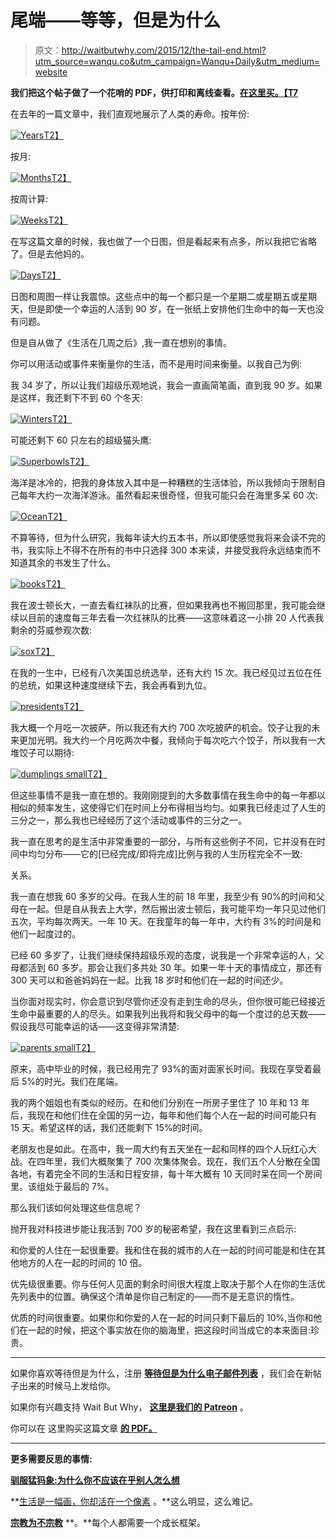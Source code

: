 # 尾端——等等，但是为什么

> 原文：<http://waitbutwhy.com/2015/12/the-tail-end.html?utm_source=wanqu.co&utm_campaign=Wanqu+Daily&utm_medium=website>

**我们把这个帖子做了一个花哨的 PDF，供打印和离线查看。[在这里买。【T7](https://gum.co/wbw-tail-end)**

在去年的一篇文章中，我们直观地展示了人类的寿命。按年份:

[![Years](img/2bf41b25a54ab65a970b28914328ddcc.png)T2】](https://waitbutwhy.com/wp-content/uploads/2015/12/Years.jpg)

按月:

[![Months](img/449a115eb8640b2f9f646e3421df63da.png)T2】](https://waitbutwhy.com/wp-content/uploads/2015/12/Months.jpg)

按周计算:

[![Weeks](img/ba47dfef62aabca1484d78ff5d507bda.png)T2】](https://waitbutwhy.com/wp-content/uploads/2015/12/Weeks.jpg)

在写这篇文章的时候，我也做了一个日图，但是看起来有点多，所以我把它省略了。但是去他妈的。

[![Days](img/33d722aa4e574202f8260b459e09d0d5.png)T2】](https://waitbutwhy.com/wp-content/uploads/2015/12/Days-large-e1449796562773.jpg)

日图和周图一样让我震惊。这些点中的每一个都只是一个星期二或星期五或星期天，但是即使一个幸运的人活到 90 岁，在一张纸上安排他们生命中的每一天也没有问题。

但是自从做了《生活在几周之后》,我一直在想别的事情。

你可以用活动或事件来衡量你的生活，而不是用时间来衡量。以我自己为例:

我 34 岁了，所以让我们超级乐观地说，我会一直画简笔画，直到我 90 岁。如果是这样，我还剩下不到 60 个冬天:

[![Winters](img/ba17b4cea228c5f6c583fa94d31baecd.png)T2】](https://waitbutwhy.com/wp-content/uploads/2015/12/Winters.png)

可能还剩下 60 只左右的超级猫头鹰:

[![Superbowls](img/1d3267fd562e6df0b425a7a3b59f7b74.png)T2】](https://waitbutwhy.com/wp-content/uploads/2015/12/Superbowls.png)

海洋是冰冷的，把我的身体放入其中是一种糟糕的生活体验，所以我倾向于限制自己每年大约一次海洋游泳。虽然看起来很奇怪，但我可能只会在海里多呆 60 次:

[![Ocean](img/dcad08ac9e8db9265e184560df96c51d.png)T2】](https://waitbutwhy.com/wp-content/uploads/2015/12/Ocean.png)

不算等待，但为什么研究，我每年读大约五本书，所以即使感觉我将来会读不完的书，我实际上不得不在所有的书中只选择 300 本来读，并接受我将永远结束而不知道其余的书发生了什么。

[![books](img/ab09df4ef448720d833b8a8351878cc5.png)T2】](https://waitbutwhy.com/wp-content/uploads/2015/12/books.png)

我在波士顿长大，一直去看红袜队的比赛，但如果我再也不搬回那里，我可能会继续以目前的速度每三年去看一次红袜队的比赛——这意味着这一小排 20 人代表我剩余的芬威参观次数:

[![sox](img/4a32091b4566b97d49bb53dbbd62bd8e.png)T2】](https://waitbutwhy.com/wp-content/uploads/2015/12/sox.png)

在我的一生中，已经有八次美国总统选举，还有大约 15 次。我已经见过五位在任的总统，如果这种速度继续下去，我会再看到九位。

[![presidents](img/8cffd709eb9d63c5b15201a4d64a473c.png)T2】](https://waitbutwhy.com/wp-content/uploads/2015/12/presidents.png)

我大概一个月吃一次披萨，所以我还有大约 700 次吃披萨的机会。饺子让我的未来更加光明。我大约一个月吃两次中餐，我倾向于每次吃六个饺子，所以我有一大堆饺子可以期待:

[![dumplings small](img/44bc38401de8720da899cde3a1fcc08c.png)T2】](https://waitbutwhy.com/wp-content/uploads/2015/12/dumplings-small.png)

但这些事情不是我一直在想的。我刚刚提到的大多数事情在我生命中的每一年都以相似的频率发生，这使得它们在时间上分布得相当均匀。如果我已经走过了人生的三分之一，那么我也已经经历了这个活动或事件的三分之一。

我一直在思考的是生活中非常重要的一部分，与所有这些例子不同，它并没有在时间中均匀分布——它的[已经完成/即将完成]比例与我的人生历程完全不一致:

关系。

我一直在想我 60 多岁的父母。在我人生的前 18 年里，我至少有 90%的时间和父母在一起。但是自从我去上大学，然后搬出波士顿后，我可能平均一年只见过他们五次，平均每次两天。一年 10 天。在我童年的每一年中，大约有 3%的时间是和他们一起度过的。

已经 60 多岁了，让我们继续保持超级乐观的态度，说我是一个非常幸运的人，父母都活到 60 多岁。那会让我们多共处 30 年。如果一年十天的事情成立，那还有 300 天可以和爸爸妈妈在一起。比我 18 岁时和他们在一起的时间还少。

当你面对现实时，你会意识到尽管你还没有走到生命的尽头，但你很可能已经接近生命中最重要的人的尽头。如果我列出我将和我父母中的每一个度过的总天数——假设我尽可能幸运的话——这变得非常清楚:

[![parents small](img/b3453cf644fbc81da78f4c8d92104978.png)T2】](https://waitbutwhy.com/wp-content/uploads/2015/12/parents-small.png)

原来，高中毕业的时候，我已经用完了 93%的面对面家长时间。我现在享受着最后 5%的时光。我们在尾端。

我的两个姐姐也有类似的经历。在和他们分别在一所房子里住了 10 年和 13 年后，我现在和他们住在全国的另一边，每年和他们每个人在一起的时间可能只有 15 天。希望这样的话，我们还能剩下 15%的时间。

老朋友也是如此。在高中，我一周大约有五天坐在一起和同样的四个人玩红心大战。在四年里，我们大概聚集了 700 次集体聚会。现在，我们五个人分散在全国各地，有着完全不同的生活和日程安排，每十年大概有 10 天同时呆在同一个房间里。该组处于最后的 7%。

那么我们该如何处理这些信息呢？

抛开我对科技进步能让我活到 700 岁的秘密希望，我在这里看到三点启示:

和你爱的人住在一起很重要。我和住在我的城市的人在一起的时间可能是和住在其他地方的人在一起的时间的 10 倍。

优先级很重要。你与任何人见面的剩余时间很大程度上取决于那个人在你的生活优先列表中的位置。确保这个清单是你自己制定的——而不是无意识的惰性。

优质的时间很重要。如果你和你爱的人在一起的时间只剩下最后的 10%,当你和他们在一起的时候，把这个事实放在你的脑海里，把这段时间当成它的本来面目:珍贵。

___________

如果你喜欢等待但是为什么，注册 **[等待但是为什么电子邮件列表](#)** ，我们会在新帖子出来的时候马上发给你。

如果你有兴趣支持 Wait But Why， **[这里是我们的 Patreon](https://www.patreon.com/waitbutwhy)** 。

你可以在 这里购买这篇文章 **[的 PDF。](https://gum.co/wbw-tail-end)**

___________

**更多需要反思的事情:**

**[驯服猛犸象:为什么你不应该在乎别人怎么想](https://waitbutwhy.com/2014/06/taming-mammoth-let-peoples-opinions-run-life.html)**

**[生活是一幅画，你却活在一个像素](https://waitbutwhy.com/2013/11/life-is-picture-but-you-live-in-pixel.html) 。**这么明显，这么难记。

[**宗教为不宗教**](https://waitbutwhy.com/2014/10/religion-for-the-nonreligious.html) **。**每个人都需要一个成长框架。